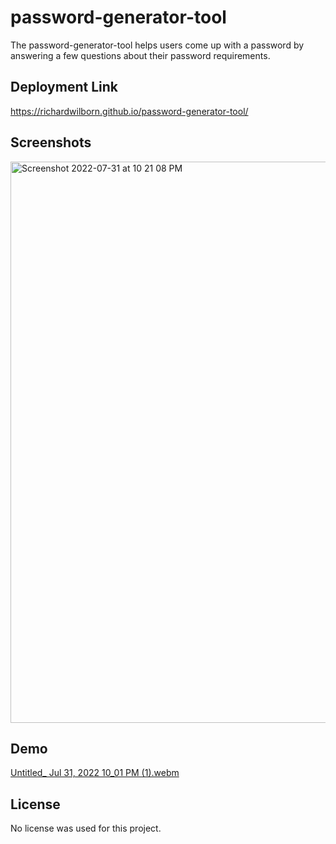 # password-generator-tool
The password-generator-tool helps users come up with a password by answering a few questions about their password requirements.

## Deployment Link
https://richardwilborn.github.io/password-generator-tool/

## Screenshots
<img width="898" alt="Screenshot 2022-07-31 at 10 21 08 PM" src="https://user-images.githubusercontent.com/45742979/182066105-23fea0d1-771d-4042-aee5-ef5474153c29.png">

## Demo
[Untitled_ Jul 31, 2022 10_01 PM (1).webm](https://user-images.githubusercontent.com/45742979/182064162-9f0dd3ef-cfae-4bb6-965b-ef6d406c3718.webm)

## License
No license was used for this project.
